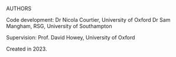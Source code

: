 AUTHORS

Code development:
Dr Nicola Courtier, University of Oxford
Dr Sam Mangham, RSG, University of Southampton

Supervision:
Prof. David Howey, University of Oxford

Created in 2023.
